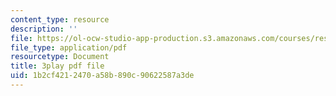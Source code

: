 ```yaml
---
content_type: resource
description: ''
file: https://ol-ocw-studio-app-production.s3.amazonaws.com/courses/res-6-008-digital-signal-processing-spring-2011/1b2cf4212470a58b890c90622587a3de_14Vg7GyCVLY.pdf
file_type: application/pdf
resourcetype: Document
title: 3play pdf file
uid: 1b2cf421-2470-a58b-890c-90622587a3de
---
```

